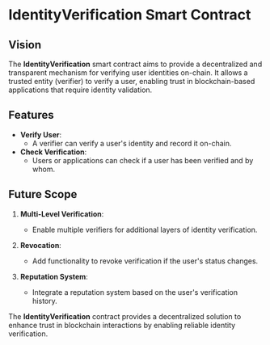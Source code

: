 # IdentityVerification Smart Contract

## Vision

The **IdentityVerification** smart contract aims to provide a decentralized and transparent mechanism for verifying user identities on-chain. It allows a trusted entity (verifier) to verify a user, enabling trust in blockchain-based applications that require identity validation.

## Features

- **Verify User**:
  - A verifier can verify a user's identity and record it on-chain.
- **Check Verification**:
  - Users or applications can check if a user has been verified and by whom.

## Future Scope

1. **Multi-Level Verification**:

   - Enable multiple verifiers for additional layers of identity verification.

2. **Revocation**:

   - Add functionality to revoke verification if the user's status changes.

3. **Reputation System**:
   - Integrate a reputation system based on the user's verification history.

The **IdentityVerification** contract provides a decentralized solution to enhance trust in blockchain interactions by enabling reliable identity verification.

